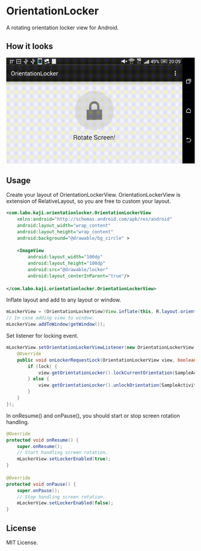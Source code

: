 # OrientationLocker
A rotating orientation locker view for Android.

## How it looks

![gif](./image/orientation_locking.gif "orientation_locking")

## Usage

Create your layout of OrientationLockerView.
OrientationLockerView is extension of RelativeLayout, so you are free to custom your layout.

```xml
<com.labo.kaji.orientationlocker.OrientationLockerView
    xmlns:android="http://schemas.android.com/apk/res/android"
    android:layout_width="wrap_content"
    android:layout_height="wrap_content"
    android:background="@drawable/bg_circle" >

    <ImageView
        android:layout_width="100dp"
        android:layout_height="100dp"
        android:src="@drawable/locker"
        android:layout_centerInParent="true"/>

</com.labo.kaji.orientationlocker.OrientationLockerView>
```

Inflate layout and add to any layout or window.

```java
mLockerView = (OrientationLockerView)View.inflate(this, R.layout.orientation_locker, null);
// In case adding view to window.
mLockerView.addToWindow(getWindow());
```

Set listener for locking event.

```java
mLockerView.setOrientationLockerViewListener(new OrientationLockerView.OrientationLockerViewListener() {
    @Override
    public void onLockerRequestLock(OrientationLockerView view, boolean lock) {
        if (lock) {
            view.getOrientationLocker().lockCurrentOrientation(SampleActivity.this);
        } else {
            view.getOrientationLocker().unlockOrientation(SampleActivity.this);
        }
    }
});
```

In onResume() and onPause(), you should start or stop screen rotation handling.

```java
@Override
protected void onResume() {
    super.onResume();
    // Start handling screen rotation.
    mLockerView.setLockerEnabled(true);
}

@Override
protected void onPause() {
    super.onPause();
    // Stop handling screen rotation.
    mLockerView.setLockerEnabled(false);
}
```

## License

MIT License.